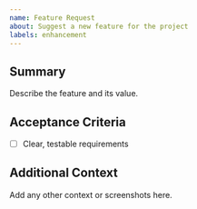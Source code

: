 ```yaml
---
name: Feature Request
about: Suggest a new feature for the project
labels: enhancement
---
```


## Summary

Describe the feature and its value.

## Acceptance Criteria
- [ ] Clear, testable requirements

## Additional Context

Add any other context or screenshots here. 